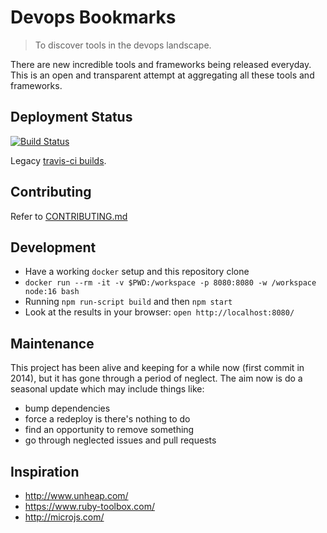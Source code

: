 # Devops Bookmarks

> To discover tools in the devops landscape.

There are new incredible tools and frameworks being released everyday.
This is an open and transparent attempt at aggregating all these tools
and frameworks.

## Deployment Status

[![Build Status][build_image]][build_page]

Legacy [travis-ci builds][legacy_build_page].

[build_image]: https://github.com/devopsbookmarks/devopsbookmarks.com/actions/workflows/continuous-deployment.yaml/badge.svg
[build_page]: https://github.com/devopsbookmarks/devopsbookmarks.com/actions
[legacy_build_page]: https://travis-ci.org/github/devopsbookmarks/devopsbookmarks.com

## Contributing

Refer to [CONTRIBUTING.md][contributing_url]

[contributing_url]: https://github.com/devopsbookmarks/devopsbookmarks.com/blob/master/CONTRIBUTING.md

## Development

* Have a working `docker` setup and this repository clone
* `docker run --rm -it -v $PWD:/workspace -p 8080:8080 -w /workspace node:16 bash`
* Running `npm run-script build` and then `npm start`
* Look at the results in your browser: `open http://localhost:8080/`

## Maintenance

This project has been alive and keeping for a while now (first commit in 2014), but it has gone
through a period of neglect. The aim now is do a seasonal update which may include things like:

* bump dependencies
* force a redeploy is there's nothing to do
* find an opportunity to remove something
* go through neglected issues and pull requests

## Inspiration

* http://www.unheap.com/
* https://www.ruby-toolbox.com/
* http://microjs.com/
